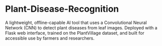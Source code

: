 # Plant-Disease-Recognition
A lightweight, offline-capable AI tool that uses a Convolutional Neural Network (CNN) to detect plant diseases from leaf images. Deployed with a Flask web interface, trained on the PlantVillage dataset, and built for accessible use by farmers and researchers.
